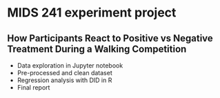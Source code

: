 # MIDS 241 experiment project
## How Participants React to Positive vs Negative Treatment During a Walking Competition
- Data exploration in Jupyter notebook
- Pre-processed and clean dataset
- Regression analysis with DID in R
- Final report
